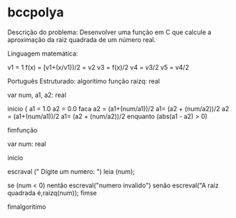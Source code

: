 # bccpolya

Descrição do problema:
Desenvolver uma função em C que calcule a aproximação da raiz quadrada de um número real.

Linguagem matemática:

v1 = 1
f(x) = [v1+(x/v1))/2 = v2
v3 = f(x)/2
v4 = v3/2
v5 = v4/2


Português Estruturado:
algoritimo
 função raizq: real
 
 var 
    num, a1, a2: real
 
 
 inicio 
{
 		 a1 = 1.0
     a2 = 0.0
        faca
                a2 = (a1+(num/a1))/2
                a1= (a2 + (num/a2))/2
                 a2 = (a1+(num/a1))/2
                a1= (a2 + (num/a2))/2
        enquanto (abs(a1 - a2) > 0)

        
fimfunção

var 
  num: real

inicio 
	
escraval (" Digite um numero: ")
  leia (num);

se (num < 0) nentão
  escreval("numero invalido")
	senão 
escreval("A raiz quadrada é,raizq(num));
fimse

fimalgoritimo





